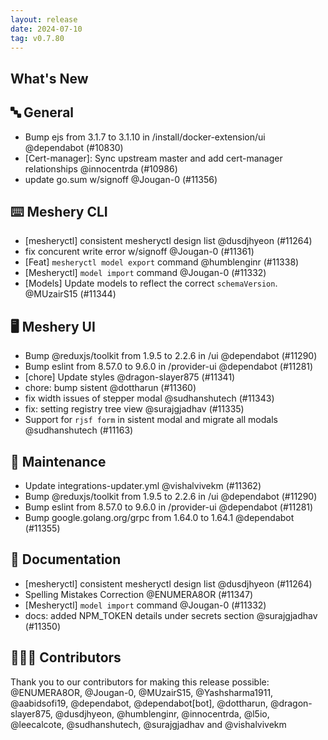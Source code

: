 ```yaml
---
layout: release
date: 2024-07-10
tag: v0.7.80
---
```


## What's New
## 🔤 General
- Bump ejs from 3.1.7 to 3.1.10 in /install/docker-extension/ui @dependabot (#10830)
- [Cert-manager]: Sync upstream master and add cert-manager relationships @innocentrda (#10986)
- update go.sum w/signoff @Jougan-0 (#11356)

## ⌨️ Meshery CLI

- [mesheryctl] consistent mesheryctl design list @dusdjhyeon (#11264)
- fix concurent write error w/signoff @Jougan-0 (#11361)
- [Feat] `mesheryctl model export` command @humblenginr (#11338)
- [Mesheryctl] `model import` command @Jougan-0 (#11332)
- [Models] Update models to reflect the correct `schemaVersion`. @MUzairS15 (#11344)

## 🖥 Meshery UI

- Bump @reduxjs/toolkit from 1.9.5 to 2.2.6 in /ui @dependabot (#11290)
- Bump eslint from 8.57.0 to 9.6.0 in /provider-ui @dependabot (#11281)
- [chore] Update styles @dragon-slayer875 (#11341)
- chore: bump sistent @dottharun (#11360)
- fix width issues of stepper modal @sudhanshutech (#11343)
- fix: setting registry tree view @surajgjadhav (#11335)
- Support for `rjsf form` in sistent modal and migrate all modals @sudhanshutech (#11163)

## 🧰 Maintenance

- Update integrations-updater.yml @vishalvivekm (#11362)
- Bump @reduxjs/toolkit from 1.9.5 to 2.2.6 in /ui @dependabot (#11290)
- Bump eslint from 8.57.0 to 9.6.0 in /provider-ui @dependabot (#11281)
- Bump google.golang.org/grpc from 1.64.0 to 1.64.1 @dependabot (#11355)

## 📖 Documentation

- [mesheryctl] consistent mesheryctl design list @dusdjhyeon (#11264)
- Spelling Mistakes Correction @ENUMERA8OR (#11347)
- [Mesheryctl] `model import` command @Jougan-0 (#11332)
- docs: added NPM_TOKEN details under secrets section @surajgjadhav (#11350)

## 👨🏽‍💻 Contributors

Thank you to our contributors for making this release possible:
@ENUMERA8OR, @Jougan-0, @MUzairS15, @Yashsharma1911, @aabidsofi19, @dependabot, @dependabot[bot], @dottharun, @dragon-slayer875, @dusdjhyeon, @humblenginr, @innocentrda, @l5io, @leecalcote, @sudhanshutech, @surajgjadhav and @vishalvivekm
